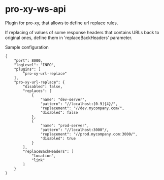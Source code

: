 # pro-xy-ws-api

Plugin for pro-xy, that allows to define url replace rules.

If replacing of values of some response headers that contains URLs back to original ones, define them in 'replaceBackHeaders' parameter.

Sample configuration

```
{
    "port": 8000,
    "logLevel": "INFO",
    "plugins": [
        "pro-xy-url-replace"
    ],
    "pro-xy-url-replace": {
        "disabled": false,
        "replaces": [
            {
                "name": "dev-server",
                "pattern": "//localhost:[0-9]{4}/",
                "replacement": "//dev.mycompany.com/",
                "disabled": false
            },
            {
                "name": "prod-server",
                "pattern": "//localhost:3000"/,
                "replacement": "//prod.mycompany.com:3000/",
                "disabled": true
            }
        ],
        "replaceBackHeaders": [
            "location",
            "link"
        ]
    }
}
```
